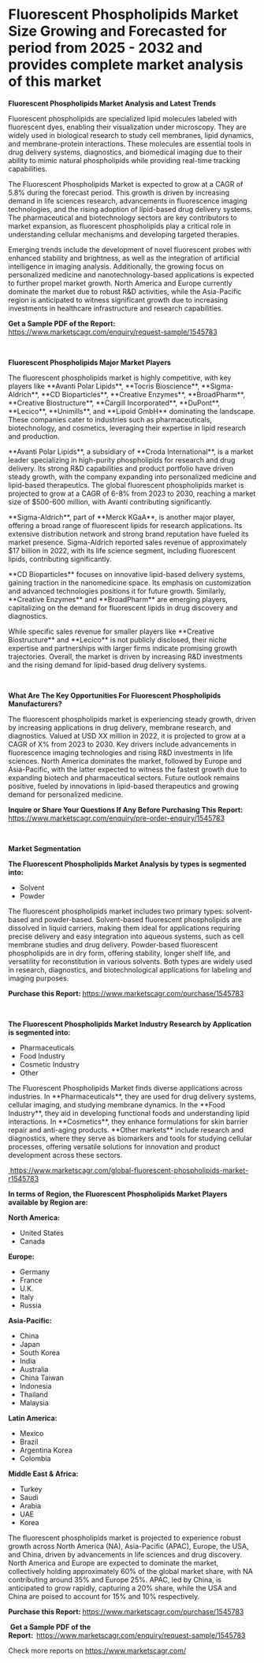 <p><h1>Fluorescent Phospholipids Market Size Growing and Forecasted for period from 2025 - 2032 and provides complete market analysis of this market</h1></p><p><strong>Fluorescent Phospholipids Market Analysis and Latest Trends</strong></p>
<p><p>Fluorescent phospholipids are specialized lipid molecules labeled with fluorescent dyes, enabling their visualization under microscopy. They are widely used in biological research to study cell membranes, lipid dynamics, and membrane-protein interactions. These molecules are essential tools in drug delivery systems, diagnostics, and biomedical imaging due to their ability to mimic natural phospholipids while providing real-time tracking capabilities.</p><p>The Fluorescent Phospholipids Market is expected to grow at a CAGR of 5.8% during the forecast period. This growth is driven by increasing demand in life sciences research, advancements in fluorescence imaging technologies, and the rising adoption of lipid-based drug delivery systems. The pharmaceutical and biotechnology sectors are key contributors to market expansion, as fluorescent phospholipids play a critical role in understanding cellular mechanisms and developing targeted therapies.</p><p>Emerging trends include the development of novel fluorescent probes with enhanced stability and brightness, as well as the integration of artificial intelligence in imaging analysis. Additionally, the growing focus on personalized medicine and nanotechnology-based applications is expected to further propel market growth. North America and Europe currently dominate the market due to robust R&D activities, while the Asia-Pacific region is anticipated to witness significant growth due to increasing investments in healthcare infrastructure and research capabilities.</p></p>
<p><strong>Get a Sample PDF of the Report:&nbsp;</strong> <a href="https://www.marketscagr.com/enquiry/request-sample/1545783?utm_campaign=2186&utm_medium=2&utm_source=Github&utm_content=ia&utm_term=26012025&utm_id=fluorescent-phospholipids">https://www.marketscagr.com/enquiry/request-sample/1545783</a></p>
<p>&nbsp;</p>
<p><strong>Fluorescent Phospholipids Major Market Players</strong></p>
<p><p>The fluorescent phospholipids market is highly competitive, with key players like **Avanti Polar Lipids**, **Tocris Bioscience**, **Sigma-Aldrich**, **CD Bioparticles**, **Creative Enzymes**, **BroadPharm**, **Creative Biostructure**, **Cargill Incorporated**, **DuPont**, **Lecico**, **Unimills**, and **Lipoid GmbH** dominating the landscape. These companies cater to industries such as pharmaceuticals, biotechnology, and cosmetics, leveraging their expertise in lipid research and production.</p><p>**Avanti Polar Lipids**, a subsidiary of **Croda International**, is a market leader specializing in high-purity phospholipids for research and drug delivery. Its strong R&D capabilities and product portfolio have driven steady growth, with the company expanding into personalized medicine and lipid-based therapeutics. The global fluorescent phospholipids market is projected to grow at a CAGR of 6-8% from 2023 to 2030, reaching a market size of $500-600 million, with Avanti contributing significantly.</p><p>**Sigma-Aldrich**, part of **Merck KGaA**, is another major player, offering a broad range of fluorescent lipids for research applications. Its extensive distribution network and strong brand reputation have fueled its market presence. Sigma-Aldrich reported sales revenue of approximately $17 billion in 2022, with its life science segment, including fluorescent lipids, contributing significantly.</p><p>**CD Bioparticles** focuses on innovative lipid-based delivery systems, gaining traction in the nanomedicine space. Its emphasis on customization and advanced technologies positions it for future growth. Similarly, **Creative Enzymes** and **BroadPharm** are emerging players, capitalizing on the demand for fluorescent lipids in drug discovery and diagnostics.</p><p>While specific sales revenue for smaller players like **Creative Biostructure** and **Lecico** is not publicly disclosed, their niche expertise and partnerships with larger firms indicate promising growth trajectories. Overall, the market is driven by increasing R&D investments and the rising demand for lipid-based drug delivery systems.</p></p>
<p>&nbsp;</p>
<p><strong>What Are The Key Opportunities For Fluorescent Phospholipids Manufacturers?</strong></p>
<p><p>The fluorescent phospholipids market is experiencing steady growth, driven by increasing applications in drug delivery, membrane research, and diagnostics. Valued at USD XX million in 2022, it is projected to grow at a CAGR of X% from 2023 to 2030. Key drivers include advancements in fluorescence imaging technologies and rising R&D investments in life sciences. North America dominates the market, followed by Europe and Asia-Pacific, with the latter expected to witness the fastest growth due to expanding biotech and pharmaceutical sectors. Future outlook remains positive, fueled by innovations in lipid-based therapeutics and growing demand for personalized medicine.</p></p>
<p><strong>Inquire or Share Your Questions If Any Before Purchasing This Report:</strong> <a href="https://www.marketscagr.com/enquiry/pre-order-enquiry/1545783?utm_campaign=2186&utm_medium=2&utm_source=Github&utm_content=ia&utm_term=26012025&utm_id=fluorescent-phospholipids">https://www.marketscagr.com/enquiry/pre-order-enquiry/1545783</a></p>
<p>&nbsp;</p>
<p><strong>Market Segmentation</strong></p>
<p><strong>The Fluorescent Phospholipids Market Analysis by types is segmented into:</strong></p>
<p><ul><li>Solvent</li><li>Powder</li></ul></p>
<p><p>The fluorescent phospholipids market includes two primary types: solvent-based and powder-based. Solvent-based fluorescent phospholipids are dissolved in liquid carriers, making them ideal for applications requiring precise delivery and easy integration into aqueous systems, such as cell membrane studies and drug delivery. Powder-based fluorescent phospholipids are in dry form, offering stability, longer shelf life, and versatility for reconstitution in various solvents. Both types are widely used in research, diagnostics, and biotechnological applications for labeling and imaging purposes.</p></p>
<p><strong>Purchase this Report:&nbsp;</strong><a href="https://www.marketscagr.com/purchase/1545783?utm_campaign=2186&utm_medium=2&utm_source=Github&utm_content=ia&utm_term=26012025&utm_id=fluorescent-phospholipids">https://www.marketscagr.com/purchase/1545783</a></p>
<p>&nbsp;</p>
<p><strong>The Fluorescent Phospholipids Market Industry Research by Application is segmented into:</strong></p>
<p><ul><li>Pharmaceuticals</li><li>Food Industry</li><li>Cosmetic Industry</li><li>Other</li></ul></p>
<p><p>The Fluorescent Phospholipids Market finds diverse applications across industries. In **Pharmaceuticals**, they are used for drug delivery systems, cellular imaging, and studying membrane dynamics. In the **Food Industry**, they aid in developing functional foods and understanding lipid interactions. In **Cosmetics**, they enhance formulations for skin barrier repair and anti-aging products. **Other markets** include research and diagnostics, where they serve as biomarkers and tools for studying cellular processes, offering versatile solutions for innovation and product development across these sectors.</p></p>
<p><a href="https://www.marketscagr.com/global-fluorescent-phospholipids-market-r1545783?utm_campaign=2186&utm_medium=2&utm_source=Github&utm_content=ia&utm_term=26012025&utm_id=fluorescent-phospholipids">&nbsp;https://www.marketscagr.com/global-fluorescent-phospholipids-market-r1545783</a></p>
<p><strong>In terms of Region, the Fluorescent Phospholipids Market Players available by Region are:</strong></p>
<p>
    <p> <strong> North America: </strong>
        <ul>
            <li>United States</li>
            <li>Canada</li>
        </ul>
        </p> 
    <p> <strong> Europe: </strong>
        <ul>
            <li>Germany</li>
            <li>France</li>
            <li>U.K.</li>
            <li>Italy</li>
            <li>Russia</li>
        </ul>
        </p> 
    <p> <strong> Asia-Pacific: </strong>
        <ul>
            <li>China</li>
            <li>Japan</li>
            <li>South Korea</li>
            <li>India</li>
            <li>Australia</li>
            <li>China Taiwan</li>
            <li>Indonesia</li>
            <li>Thailand</li>
            <li>Malaysia</li>
        </ul>
        </p> 
    <p> <strong> Latin America: </strong>
        <ul>
            <li>Mexico</li>
            <li>Brazil</li>
            <li>Argentina Korea</li>
            <li>Colombia</li>
        </ul>
        </p> 
    <p> <strong> Middle East & Africa: </strong>
        <ul>
            <li>Turkey</li>
            <li>Saudi</li>
            <li>Arabia</li>
            <li>UAE</li>
            <li>Korea</li>
        </ul>
    </p>
    </p>
<p><p>The fluorescent phospholipids market is projected to experience robust growth across North America (NA), Asia-Pacific (APAC), Europe, the USA, and China, driven by advancements in life sciences and drug discovery. North America and Europe are expected to dominate the market, collectively holding approximately 60% of the global market share, with NA contributing around 35% and Europe 25%. APAC, led by China, is anticipated to grow rapidly, capturing a 20% share, while the USA and China are poised to account for 15% and 10% respectively.</p></p>
<p><strong>Purchase this Report: </strong><a href="https://www.marketscagr.com/purchase/1545783?utm_campaign=2186&utm_medium=2&utm_source=Github&utm_content=ia&utm_term=26012025&utm_id=fluorescent-phospholipids">https://www.marketscagr.com/purchase/1545783</a></p>
<p>&nbsp;<strong>Get a Sample PDF of the Report:&nbsp;&nbsp;</strong><a href="https://www.marketscagr.com/enquiry/request-sample/1545783?utm_campaign=2186&utm_medium=2&utm_source=Github&utm_content=ia&utm_term=26012025&utm_id=fluorescent-phospholipids">https://www.marketscagr.com/enquiry/request-sample/1545783</a></p>
<p><strong></strong></p>
<p>Check more reports on <a href="https://www.marketscagr.com/?utm_campaign=2186&utm_medium=2&utm_source=Github&utm_content=ia&utm_term=26012025&utm_id=fluorescent-phospholipids">https://www.marketscagr.com/</a></p>